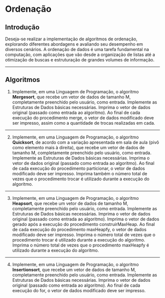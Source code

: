# Ordenação

## Introdução
Deseja-se realizar a implementação de algoritmos de ordenação, explorando diferentes abordagens e avaliando seu desempenho em diversos cenários. A ordenação de dados é uma tarefa fundamental na computação, com aplicações que vão desde a organização de listas até a otimização de buscas e estruturação de grandes volumes de informação.

----

## Algoritmos

1. Implemente, em uma Linguagem de Programação, o algoritmo **Mergesort**, que recebe um vetor de dados de tamanho M, completamente preenchido pelo usuário, como entrada. Implemente as Estruturas de Dados básicas necessárias. Imprima o vetor de dados original (passado como entrada ao algoritmo). Ao final de cada execução do procedimento merge, o vetor de dados modificado deve ser impresso, assim como a quantidade de trocas realizadas em cada.

---

2. Implemente, em uma Linguagem de Programação, o algoritmo **Quicksort**, de acordo com a variação apresentada em sala de aula (pivô como elemento mais à direita), que recebe um vetor de dados de tamanho M, completamente preenchido pelo usuário, como entrada. Implemente as Estruturas de Dados básicas necessárias. Imprima o vetor de dados original (passado como entrada ao algoritmo). Ao final de cada execução do procedimento particionar, o vetor de dados modificado deve ser impresso. Imprima também o número total de vezes que o procedimento trocar é utilizado durante a execução do algoritmo.

---

3. Implemente, em uma Linguagem de Programação, o algoritmo **Heapsort**, que recebe um vetor de dados de tamanho M, completamente preenchido pelo usuário, como entrada. Implemente as Estruturas de Dados básicas necessárias. Imprima o vetor de dados original (passado como entrada ao algoritmo). Imprima o vetor de dados gerado após a execução do procedimento construirMaxHeap. Ao final de cada execução do procedimento maxHeapfy, o vetor de dados modificado deve ser impresso. Imprima o número total de vezes que o procedimento trocar é utilizado durante a execução do algoritmo. Imprima o número total de vezes que o procedimento maxHeapfy é utilizado durante a execução do algoritmo.

---

4. Implemente, em uma Linguagem de Programação, o algoritmo **Insertionsort**, que recebe um vetor de dados de tamanho M, completamente preenchido pelo usuário, como entrada. Implemente as Estruturas de Dados básicas necessárias. Imprima o vetor de dados original (passado como entrada ao algoritmo). Ao final de cada execução do for, o vetor de dados modificado deve ser impresso.

